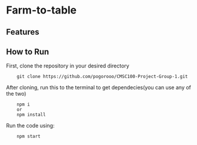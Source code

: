 # Farm-to-table

## Features







## How to Run

First, clone the repository in your desired directory
 
        git clone https://github.com/pogorooo/CMSC100-Project-Group-1.git
    


After cloning, run this to the terminal to get dependecies(you can use any of the two)

        npm i 
        or
        npm install


Run the code using:
        
        npm start


